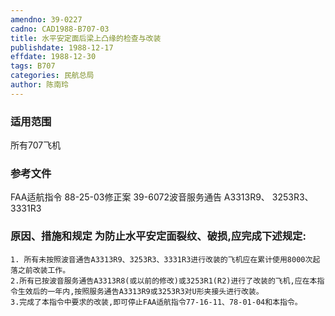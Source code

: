 ```yaml
---
amendno: 39-0227
cadno: CAD1988-B707-03
title: 水平安定面后梁上凸缘的检查与改装
publishdate: 1988-12-17
effdate: 1988-12-30
tags: B707
categories: 民航总局
author: 陈南玲
---
```


### 适用范围 
所有707飞机

### 参考文件
FAA适航指令 88-25-03修正案 39-6072波音服务通告 A3313R9、 3253R3、3331R3

### 原因、措施和规定     为防止水平安定面裂纹、破损,应完成下述规定: 
    1. 所有未按照波音通告A3313R9、3253R3、3331R3进行改装的飞机应在累计使用8000次起落之前改装工作。 
    2.所有已按波音服务通告A3313R8(或以前的修改)或3253R1(R2)进行了改装的飞机,应在本指令生效后的一年内,按照服务通告A3313R9或3253R3对U形夹接头进行改装。 
    3.完成了本指令中要求的改装,即可停止FAA适航指令77-16-11、78-01-04和本指令。

